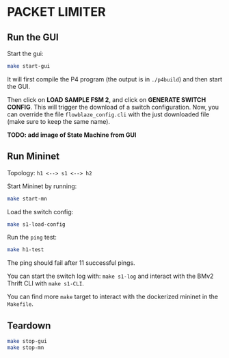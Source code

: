 # PACKET LIMITER

## Run the GUI
Start the gui:
```bash
make start-gui
```
It will first compile the P4 program (the output is in `./p4build`) and then start the GUI.

Then click on **LOAD SAMPLE FSM 2**, and click on **GENERATE SWITCH CONFIG**. This will trigger the download of a switch configuration.
Now, you can override the file `flowblaze_config.cli` with the just downloaded file (make sure to keep the same name).

**TODO: add image of State Machine from GUI**

## Run Mininet
Topology: `h1 <--> s1 <--> h2`

Start Mininet by running: 
```bash
make start-mn
```
Load the switch config:
```bash
make s1-load-config
```

Run the `ping` test:
```bash
make h1-test
```
The ping should fail after 11 successful pings.

You can start the switch log with: `make s1-log` and interact with the BMv2 Thrift CLI with `make s1-CLI`.

You can find more `make` target to interact with the dockerized mininet in the `Makefile`.

## Teardown
```bash
make stop-gui
make stop-mn
```
